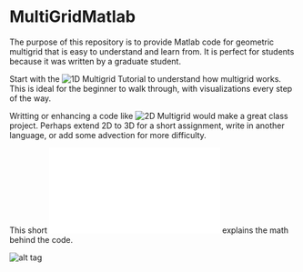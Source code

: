 # MultiGridMatlab

The purpose of this repository is to provide Matlab code for geometric multigrid that is easy to understand and learn from. It is perfect for students because it was written by a graduate student.

Start with the ![1D Multigrid Tutorial](1DMultigridTutorial/) to understand how multigrid works. This is ideal for the beginner to walk through, with visualizations every step of the way.

Writting or enhancing a code like ![2D Multigrid](2DMultigrid/.) would make a great class project. Perhaps extend 2D to 3D for a short assignment, write in another language, or add some advection for more difficulty.

This short ![PDF](NutshellMultigrid2.pdf) explains the math behind the code.

![alt tag](images/VcycleMedres.png)
